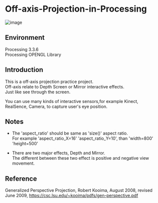 # Off-axis-Projection-in-Processing


![image](https://github.com/fredy0219/Off-axis-Projection-on-Processing/blob/master/off-axis.gif)

## Environment

Processing 3.3.6<br>
Processing OPENGL Library

## Introduction

This is a off-axis projection practice project.<br>
Off-axis relate to Depth Screen or Mirror interactive effects.<br>
Just like see through the screen.<br>

You can use many kinds of interactive sensors,for example Kinect, RealSence, Camera, to capture user's eye position.

## Notes

* The 'aspect_ratio' should be same as 'size()' aspect ratio.<br>
For example 'aspect_ratio_X=16' 'aspect_ratio_Y=10', than 'width=800' 'height=500'

* There are two major effects, Depth and Mirror.<br>
The different between these two effect is positive and negative view movement.

## Reference

Generalized Perspective Projection, Robert Kooima, August 2008, revised June 2009, https://csc.lsu.edu/~kooima/pdfs/gen-perspective.pdf
